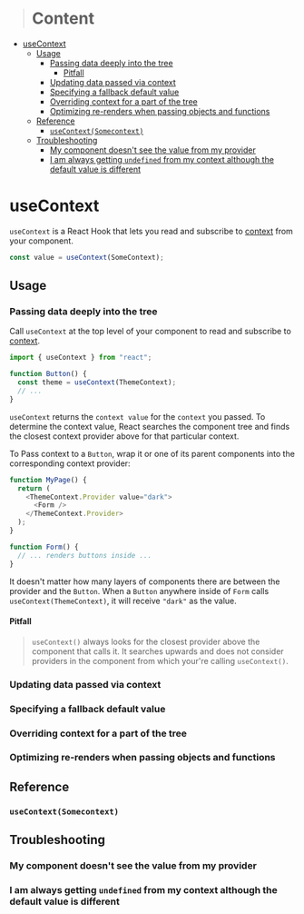 > # Content

- [useContext](#usecontext)
  - [Usage](#usage)
    - [Passing data deeply into the tree](#passing-data-deeply-into-the-tree)
      - [Pitfall](#pitfall)
    - [Updating data passed via context](#updating-data-passed-via-context)
    - [Specifying a fallback default value](#specifying-a-fallback-default-value)
    - [Overriding context for a part of the tree](#overriding-context-for-a-part-of-the-tree)
    - [Optimizing re-renders when passing objects and functions](#optimizing-re-renders-when-passing-objects-and-functions)
  - [Reference](#reference)
    - [`useContext(Somecontext)`](#usecontextsomecontext)
  - [Troubleshooting](#troubleshooting)
    - [My component doesn't see the value from my provider](#my-component-doesnt-see-the-value-from-my-provider)
    - [I am always getting `undefined` from my context although the default value is different](#i-am-always-getting-undefined-from-my-context-although-the-default-value-is-different)


# useContext

`useContext` is a React Hook that lets you read and subscribe to [context](https://beta.reactjs.org/learn/passing-data-deeply-with-context) from your component.

```js
const value = useContext(SomeContext); 
```

## Usage

### Passing data deeply into the tree

Call `useContext` at the top level of your component to read and subscribe to [context](https://beta.reactjs.org/learn/passing-data-deeply-with-context).

```javascript
import { useContext } from "react";

function Button() {
  const theme = useContext(ThemeContext);
  // ...
}
```

`useContext` returns the `context value` for the `context` you passed. To determine the context value, React searches the component tree and finds the closest context provider above for that particular context.

To Pass context to a `Button`, wrap it or one of its parent components into the corresponding context provider:

```javascript
function MyPage() {
  return (
    <ThemeContext.Provider value="dark">
      <Form />
    </ThemeContext.Provider>
  );
}

function Form() {
  // ... renders buttons inside ...
}
```

It doesn't matter how many layers of components there are between the provider and the `Button`. When a `Button` anywhere inside of `Form` calls `useContext(ThemeContext)`, it will receive `"dark"` as the value.

#### Pitfall

> `useContext()` always looks for the closest provider above the component that calls it. It searches upwards and does not consider providers in the component from which your're calling `useContext()`.

### Updating data passed via context

### Specifying a fallback default value

### Overriding context for a part of the tree

### Optimizing re-renders when passing objects and functions

## Reference

### `useContext(Somecontext)`

## Troubleshooting

### My component doesn't see the value from my provider

### I am always getting `undefined` from my context although the default value is different